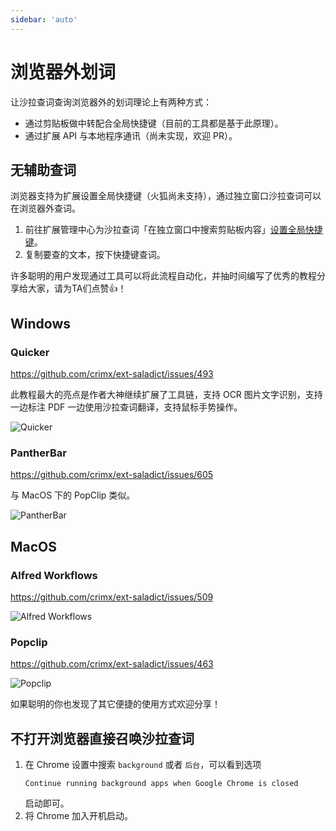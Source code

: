 ```yaml
---
sidebar: 'auto'
---
```


# 浏览器外划词

让沙拉查词查询浏览器外的划词理论上有两种方式：

- 通过剪贴板做中转配合全局快捷键（目前的工具都是基于此原理）。
- 通过扩展 API 与本地程序通讯（尚未实现，欢迎 PR）。

## 无辅助查词

浏览器支持为扩展设置全局快捷键（火狐尚未支持），通过独立窗口沙拉查词可以在浏览器外查词。

1. 前往扩展管理中心为沙拉查词「在独立窗口中搜索剪贴板内容」[设置全局快捷键](./manual.md#shortcuts)。
2. 复制要查的文本，按下快捷键查词。

许多聪明的用户发现通过工具可以将此流程自动化，并抽时间编写了优秀的教程分享给大家，请为TA们点赞👍！

## Windows

### Quicker

<https://github.com/crimx/ext-saladict/issues/493>

此教程最大的亮点是作者大神继续扩展了工具链，支持 OCR 图片文字识别，支持一边标注 PDF 一边使用沙拉查词翻译，支持鼠标手势操作。

![Quicker](https://user-images.githubusercontent.com/38676455/68393366-db14e500-01a6-11ea-96fb-edeb2bc4a39c.gif)

### PantherBar

<https://github.com/crimx/ext-saladict/issues/605>

与 MacOS 下的 PopClip 类似。

![PantherBar](https://user-images.githubusercontent.com/38676455/71537746-8b0eff00-295b-11ea-9455-c6b56d395cf8.gif)

## MacOS

### Alfred Workflows

<https://github.com/crimx/ext-saladict/issues/509>

![Alfred Workflows](https://user-images.githubusercontent.com/8779091/66551929-fc1ff100-eb7a-11e9-9785-63693bcffd05.gif)

### Popclip

<https://github.com/crimx/ext-saladict/issues/463>

![Popclip](https://user-images.githubusercontent.com/51223743/70034632-705f9980-15ec-11ea-9e32-d6e2291ffef7.png)

如果聪明的你也发现了其它便捷的使用方式欢迎分享！

## 不打开浏览器直接召唤沙拉查词

1. 在 Chrome 设置中搜索 `background` 或者 `后台`，可以看到选项
   ```
   Continue running background apps when Google Chrome is closed
   ```
   启动即可。
2. 将 Chrome 加入开机启动。
